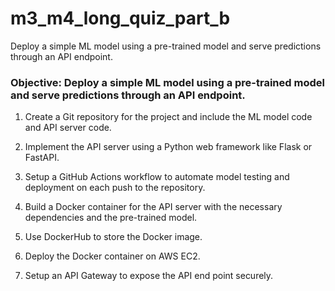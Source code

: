 # m3_m4_long_quiz_part_b
Deploy a simple ML model using a pre-trained model and serve predictions through an API endpoint.


### Objective: Deploy a simple ML model using a pre-trained model and serve predictions through an API endpoint.

1. Create a Git repository for the project and include the ML model code and API server code.

2. Implement the API server using a Python web framework like Flask or FastAPI.

3. Setup a GitHub Actions workflow to automate model testing and deployment on each push to the repository.

4. Build a Docker container for the API server with the necessary dependencies and the pre-trained model.

5. Use DockerHub to store the Docker image.

6. Deploy the Docker container on AWS EC2.

7. Setup an API Gateway to expose the API end point securely.
